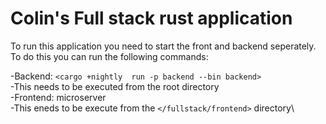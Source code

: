 # Colin's Full stack rust application

To run this application you need to start the front and backend seperately. To do this you can run the following commands:

-Backend: `<cargo +nightly  run -p backend --bin backend>`\
    -This needs to be executed from the root directory\
-Frontend: microserver\
    -This eneds to be execute from the `</fullstack/frontend>` directory\
